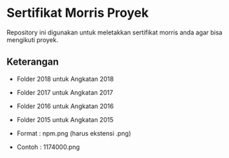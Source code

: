 # Sertifikat Morris Proyek
Repository ini digunakan untuk meletakkan sertifikat morris anda agar bisa mengikuti proyek.

## Keterangan

* Folder 2018 untuk Angkatan 2018
* Folder 2017 untuk Angkatan 2017
* Folder 2016 untuk Angkatan 2016
* Folder 2015 untuk Angkatan 2015

* Format : npm.png (harus ekstensi .png)
* Contoh : 1174000.png

